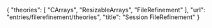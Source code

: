 {
    "theories": [
        "CArrays",
        "ResizableArrays",
        "FileRefinement"
    ],
    "url": "entries/filerefinement/theories",
    "title": "Session FileRefinement"
}